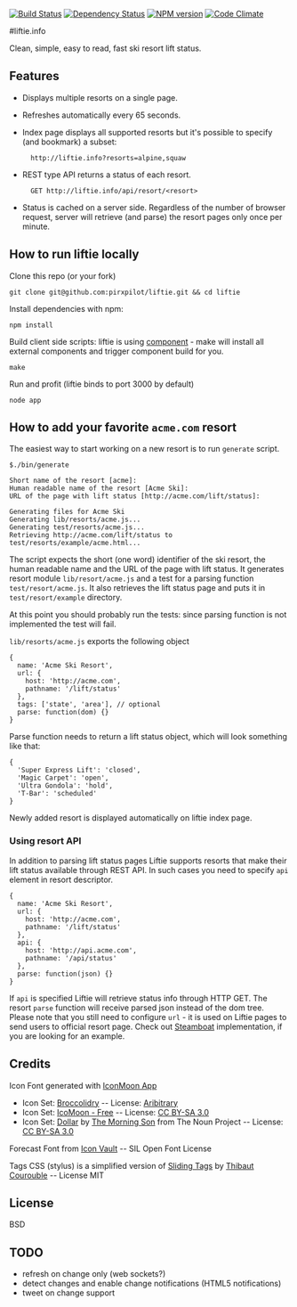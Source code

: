 [![Build Status](https://img.shields.io/travis/pirxpilot/liftie.svg)](http://travis-ci.org/pirxpilot/liftie)
[![Dependency Status](https://img.shields.io/gemnasium/pirxpilot/liftie.svg)](https://gemnasium.com/pirxpilot/liftie)
[![NPM version](https://img.shields.io/npm/v/liftie.svg)](http://badge.fury.io/js/liftie)
[![Code Climate](https://img.shields.io/codeclimate/github/pirxpilot/liftie.svg)](https://codeclimate.com/github/pirxpilot/liftie)

#liftie.info

Clean, simple, easy to read, fast ski resort lift status.

## Features

- Displays multiple resorts on a single page.
- Refreshes automatically every 65 seconds.
- Index page displays all supported resorts but it's possible to specify (and bookmark) a subset:

        http://liftie.info?resorts=alpine,squaw

- REST type API returns a status of each resort.

        GET http://liftie.info/api/resort/<resort>

- Status is cached on a server side. Regardless of the number of browser request, server will
retrieve (and parse) the resort pages only once per minute.

## How to run liftie locally

Clone this repo (or your fork)

    git clone git@github.com:pirxpilot/liftie.git && cd liftie

Install dependencies with npm:

    npm install

Build client side scripts: liftie is using [component](https://github.com/component/component) -
make will install all external components and trigger component build for you.

    make

Run and profit (liftie binds to port 3000 by default)

    node app

## How to add your favorite  ```acme.com``` resort

The easiest way to start working on a new resort is to run `generate` script.

    $./bin/generate

    Short name of the resort [acme]:
    Human readable name of the resort [Acme Ski]:
    URL of the page with lift status [http://acme.com/lift/status]:

    Generating files for Acme Ski
    Generating lib/resorts/acme.js...
    Generating test/resorts/acme.js...
    Retrieving http://acme.com/lift/status to test/resorts/example/acme.html...

The script expects the short (one word) identifier of the ski resort, the human readable name and
the URL of the page with lift status. It generates resort module `lib/resort/acme.js` and a test for
a parsing function `test/resort/acme.js`. It also retrieves the lift status page and puts it in
`test/resort/example` directory.

At this point you should probably run the tests: since parsing function is not implemented the test
will fail.

`lib/resorts/acme.js` exports the following object

    {
      name: 'Acme Ski Resort',
      url: {
        host: 'http://acme.com',
        pathname: '/lift/status'
      },
      tags: ['state', 'area'], // optional
      parse: function(dom) {}
    }

Parse function needs to return a lift status object, which will look something like that:

    {
      'Super Express Lift': 'closed',
      'Magic Carpet': 'open',
      'Ultra Gondola': 'hold',
      'T-Bar': 'scheduled'
    }

Newly added resort is displayed automatically on liftie index page.

### Using resort API

In addition to parsing lift status pages Liftie supports resorts that make their lift status
available through REST API. In such cases you need to specify `api` element in resort descriptor.

    {
      name: 'Acme Ski Resort',
      url: {
        host: 'http://acme.com',
        pathname: '/lift/status'
      },
      api: {
        host: 'http://api.acme.com',
        pathname: '/api/status'
      },
      parse: function(json) {}
    }

If `api` is specified Liftie will retrieve status info through HTTP GET. The resort `parse` function
will receive parsed json instead of the dom tree. Please note that you still need to configure `url` -
it is used on Liftie pages to send users to official resort page. Check out [Steamboat](https://github.com/pirxpilot/liftie/blob/master/lib/resorts/steamboat.js) implementation, if you are looking for an example.

## Credits

Icon Font generated with [IconMoon App](http://icomoon.io)

- Icon Set: [Broccolidry][1] -- License: [Aribitrary][2]
- Icon Set: [IcoMoon - Free][3] -- License: [CC BY-SA 3.0][4]
- Icon Set: [Dollar][5] by [The Morning Son][6] from The Noun Project -- License: [CC BY-SA 3.0][4]

Forecast Font from [Icon Vault][9] -- SIL Open Font License

Tags CSS (stylus) is a simplified version of [Sliding Tags][7] by [Thibaut Courouble][8] -- License MIT

## License

BSD

## TODO

- refresh on change only (web sockets?)
- detect changes and enable change notifications (HTML5 notifications)
- tweet on change support

[1]: http://dribbble.com/shots/587469-Free-16px-Broccolidryiconsaniconsetitisfullof-icons
[2]: http://licence.visualidiot.com
[3]: http://keyamoon.com/icomoon
[4]: http://creativecommons.org/licenses/by-sa/3.0
[5]: http://thenounproject.com/noun/dollar/#icon-No6883
[6]: http://thenounproject.com/The%20Morning%20Son
[7]: http://www.webinterfacelab.com/snippets/sliding-tags
[8]: http://thibaut.me
[9]: http://forecastfont.iconvau.lt

